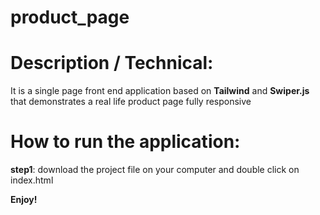 # product_page

# Description / Technical:
  It is a single page front end application based on **Tailwind** and **Swiper.js** that demonstrates a real life product page fully responsive
  
# How to run the application:
**step1**: download the project file on your computer and double click on index.html

**Enjoy!**

